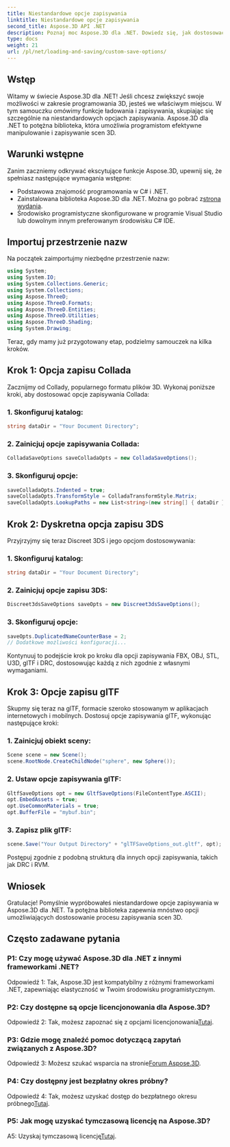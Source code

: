 ```yaml
---
title: Niestandardowe opcje zapisywania
linktitle: Niestandardowe opcje zapisywania
second_title: Aspose.3D API .NET
description: Poznaj moc Aspose.3D dla .NET. Dowiedz się, jak dostosować zapisywanie scen 3D, korzystając ze szczegółowych przewodników dotyczących formatów Collada, USD, 3DS, FBX, OBJ, STL, U3D, glTF, DRC i RVM.
type: docs
weight: 21
url: /pl/net/loading-and-saving/custom-save-options/
---
```

## Wstęp

Witamy w świecie Aspose.3D dla .NET! Jeśli chcesz zwiększyć swoje możliwości w zakresie programowania 3D, jesteś we właściwym miejscu. W tym samouczku omówimy funkcje ładowania i zapisywania, skupiając się szczególnie na niestandardowych opcjach zapisywania. Aspose.3D dla .NET to potężna biblioteka, która umożliwia programistom efektywne manipulowanie i zapisywanie scen 3D.

## Warunki wstępne

Zanim zaczniemy odkrywać ekscytujące funkcje Aspose.3D, upewnij się, że spełniasz następujące wymagania wstępne:

- Podstawowa znajomość programowania w C# i .NET.
-  Zainstalowana biblioteka Aspose.3D dla .NET. Można go pobrać z[strona wydania](https://releases.aspose.com/3d/net/).
- Środowisko programistyczne skonfigurowane w programie Visual Studio lub dowolnym innym preferowanym środowisku C# IDE.

## Importuj przestrzenie nazw

Na początek zaimportujmy niezbędne przestrzenie nazw:

```csharp
using System;
using System.IO;
using System.Collections.Generic;
using System.Collections;
using Aspose.ThreeD;
using Aspose.ThreeD.Formats;
using Aspose.ThreeD.Entities;
using Aspose.ThreeD.Utilities;
using Aspose.ThreeD.Shading;
using System.Drawing;
```

Teraz, gdy mamy już przygotowany etap, podzielmy samouczek na kilka kroków.

## Krok 1: Opcja zapisu Collada

Zacznijmy od Collady, popularnego formatu plików 3D. Wykonaj poniższe kroki, aby dostosować opcje zapisywania Collada:

### 1. Skonfiguruj katalog:
   ```csharp
   string dataDir = "Your Document Directory";
   ```

### 2. Zainicjuj opcje zapisywania Collada:
   ```csharp
   ColladaSaveOptions saveColladaOpts = new ColladaSaveOptions();
   ```

### 3. Skonfiguruj opcje:
   ```csharp
   saveColladaOpts.Indented = true;
   saveColladaOpts.TransformStyle = ColladaTransformStyle.Matrix;
   saveColladaOpts.LookupPaths = new List<string>(new string[] { dataDir });
   ```

## Krok 2: Dyskretna opcja zapisu 3DS

Przyjrzyjmy się teraz Discreet 3DS i jego opcjom dostosowywania:

### 1. Skonfiguruj katalog:
   ```csharp
   string dataDir = "Your Document Directory";
   ```

### 2. Zainicjuj opcje zapisu 3DS:
   ```csharp
   Discreet3dsSaveOptions saveOpts = new Discreet3dsSaveOptions();
   ```

### 3. Skonfiguruj opcje:
   ```csharp
   saveOpts.DuplicatedNameCounterBase = 2;
   // Dodatkowe możliwości konfiguracji...
   ```

Kontynuuj to podejście krok po kroku dla opcji zapisywania FBX, OBJ, STL, U3D, glTF i DRC, dostosowując każdą z nich zgodnie z własnymi wymaganiami.

## Krok 3: Opcje zapisu glTF

Skupmy się teraz na glTF, formacie szeroko stosowanym w aplikacjach internetowych i mobilnych. Dostosuj opcje zapisywania glTF, wykonując następujące kroki:

### 1. Zainicjuj obiekt sceny:
   ```csharp
   Scene scene = new Scene();
   scene.RootNode.CreateChildNode("sphere", new Sphere());
   ```

### 2. Ustaw opcje zapisywania glTF:
   ```csharp
   GltfSaveOptions opt = new GltfSaveOptions(FileContentType.ASCII);
   opt.EmbedAssets = true;
   opt.UseCommonMaterials = true;
   opt.BufferFile = "mybuf.bin";
   ```

### 3. Zapisz plik glTF:
   ```csharp
   scene.Save("Your Output Directory" + "glTFSaveOptions_out.gltf", opt);
   ```

Postępuj zgodnie z podobną strukturą dla innych opcji zapisywania, takich jak DRC i RVM.

## Wniosek

Gratulacje! Pomyślnie wypróbowałeś niestandardowe opcje zapisywania w Aspose.3D dla .NET. Ta potężna biblioteka zapewnia mnóstwo opcji umożliwiających dostosowanie procesu zapisywania scen 3D.

## Często zadawane pytania

### P1: Czy mogę używać Aspose.3D dla .NET z innymi frameworkami .NET?

Odpowiedź 1: Tak, Aspose.3D jest kompatybilny z różnymi frameworkami .NET, zapewniając elastyczność w Twoim środowisku programistycznym.

### P2: Czy dostępne są opcje licencjonowania dla Aspose.3D?

 Odpowiedź 2: Tak, możesz zapoznać się z opcjami licencjonowania[Tutaj](https://purchase.aspose.com/buy).

### P3: Gdzie mogę znaleźć pomoc dotyczącą zapytań związanych z Aspose.3D?

 Odpowiedź 3: Możesz szukać wsparcia na stronie[Forum Aspose.3D](https://forum.aspose.com/c/3d/18).

### P4: Czy dostępny jest bezpłatny okres próbny?

 Odpowiedź 4: Tak, możesz uzyskać dostęp do bezpłatnego okresu próbnego[Tutaj](https://releases.aspose.com/).

### P5: Jak mogę uzyskać tymczasową licencję na Aspose.3D?

 A5: Uzyskaj tymczasową licencję[Tutaj](https://purchase.aspose.com/temporary-license/).